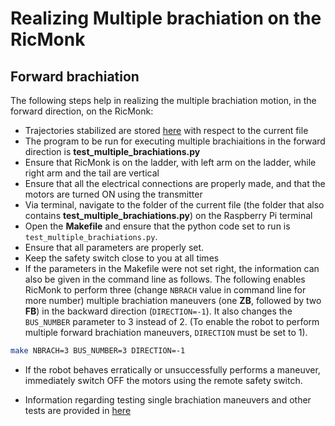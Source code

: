 # Realizing Multiple brachiation on the RicMonk

## Forward brachiation
The following steps help in realizing the multiple brachiation motion, in the forward direction, on the RicMonk:
- Trajectories stabilized are stored [here](/data/trajectories/closed_loop) with respect to the current file
- The program to be run for executing multiple brachiaitions in the forward direction is **test_multiple_brachiations.py**
- Ensure that RicMonk is on the ladder, with left arm on the ladder, while right arm and the tail are vertical
- Ensure that all the electrical connections are properly made, and that the motors are turned ON using the transmitter
- Via terminal, navigate to the folder of the current file (the folder that also contains **test_multiple_brachiations.py**) on the Raspberry Pi terminal
- Open the **Makefile** and ensure that the python code set to run is `test_multiple_brachiations.py`.
- Ensure that all parameters are properly set.
- Keep the safety switch close to you at all times
- If the parameters in the Makefile were not set right, the information can also be given in the command line as follows. The following enables RicMonk to perform three (change `NBRACH` value in command line for more number) multiple brachiation maneuvers (one **ZB**, followed by two **FB**) in the backward direction (`DIRECTION=-1`). It also changes the `BUS_NUMBER` parameter to 3 instead of 2. (To enable the robot to perform multiple forward brachiation maneuvers, `DIRECTION` must be set to 1).
```bash
make NBRACH=3 BUS_NUMBER=3 DIRECTION=-1
```
- If the robot behaves erratically or unsuccessfully performs a maneuver, immediately switch OFF the motors using the remote safety switch.


- Information regarding testing single brachiation maneuvers and other tests are provided in [here](README.md)